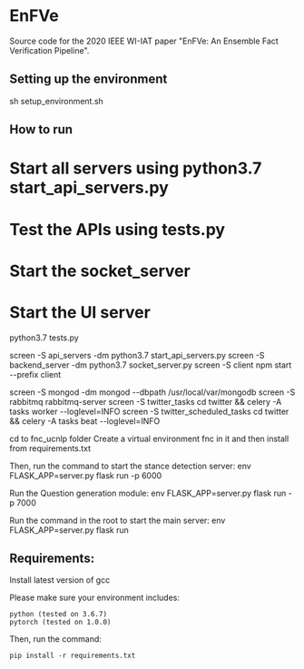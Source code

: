 # EnFVe

Source code for the 2020 IEEE WI-IAT paper "EnFVe: An Ensemble Fact Verification Pipeline".


## Setting up the environment
sh setup_environment.sh

## How to run

# Start all servers using python3.7 start_api_servers.py
# Test the APIs using tests.py
# Start the socket_server
# Start the UI server 

python3.7 tests.py

screen -S api_servers -dm python3.7 start_api_servers.py
screen -S backend_server -dm python3.7 socket_server.py
screen -S client npm start --prefix client

screen -S mongod -dm mongod --dbpath /usr/local/var/mongodb
screen -S rabbitmq rabbitmq-server
screen -S twitter_tasks cd twitter && celery -A tasks worker --loglevel=INFO
screen -S twitter_scheduled_tasks cd twitter && celery -A tasks beat --loglevel=INFO



cd to fnc_ucnlp folder
Create a virtual environment fnc in it and then install from requirements.txt

Then, run the command to start the stance detection server: env FLASK_APP=server.py flask run -p 6000

Run the Question generation module: env FLASK_APP=server.py flask run -p 7000

Run the command in the root to start the main server: env FLASK_APP=server.py flask run


## Requirements:
Install latest version of gcc

Please make sure your environment includes:
```
python (tested on 3.6.7)
pytorch (tested on 1.0.0)
```
Then, run the command:
```
pip install -r requirements.txt
```

